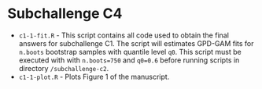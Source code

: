# Subchallenge C4

* `c1-1-fit.R` - This script contains all code used to obtain the final answers for subchallenge C1. The script will estimates GPD-GAM fits for `n.boots` bootstrap samples with quantile level `q0`. This script must be executed with  with `n.boots=750` and `q0=0.6` before running scripts in directory `/subchallenge-c2`.
* `c1-1-plot.R` - Plots Figure 1 of the manuscript.